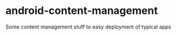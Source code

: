 android-content-management
==========================

Some content management stuff to easy deployment of typical apps
